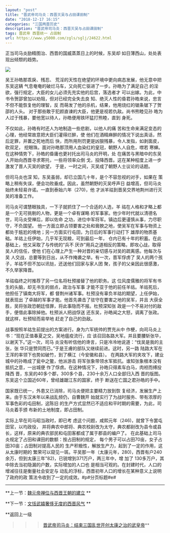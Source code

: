 ```yaml
---
layout: "post"
title: "晋武帝司马炎：西晋灭吴与占田课田制"
date: "2018-12-17 16:15"
categories: "三国两晋历史"
description: "晋武帝司马炎：西晋灭吴与占田课田制"
tags: 晋武帝 西晋统一 占田制
url: https://www.y5000.com/zgls/sglj/24622.html
---
```






正当司马炎励精图治、西晋的国威蒸蒸日上的时候，东吴却 如日薄西山，处处表现出倾颓的趋势。

![](https://img.y5000.com/uploads/allimg/170803/12-1FP311222H54.jpg)

吴王孙皓那乖戾、残忍、 荒淫的天性在绝望的环境中更向病态发展，他无意中把东吴这辆 气息奄奄的破烂马车，又向死亡驱进了一步。孙皓为了满足自己
的淫欲，强行规定，大臣的女儿必须先充实他的后宫，落选者才 可以出嫁。为此，中书令贺邵曾加以劝阻，但对已经完全失去良
知、绝灭人性的昏君孙皓来说，忠言不但不能恢复他的理智，反 而萌发了他的杀机，结果，他用烧红的锯条锯下了贺邵的人头。
对于那些敢于犯颜直谏的大臣，他更是视若仇敌。尚书熊睦见孙 皓为人过于残暴，要他宽以待人，孙皓便用铁环猛打熊睦，直到 身死。

不仅如此，孙皓有时还人为地制造一些悲剧，以他人的痛 苦和生命来满足变态的心理，他经常故意把大臣们灌得烂醉，使
他们在酒精麻醉的情况下说出真话，然后定罪，并置之死地而后 快，而所用刑罚更是凶狠残暴，令人发指，如剥面皮，砍双足，
挖眼珠。面对孙皓那顶用人血染红的皇冠，朝野人人自危，噤若 寒蝉。在这种情势下，孙皓的昏庸也更衬托出司马炎的开明，处
在痛苦与黑暗中的东吴人开始向西晋寻求寄托，一些将领率众倒 戈，投降西晋。这在某种程度上进一步激发了晋人灭吴的欲望，
于是，一时之间，灭吴成了朝野人士议论的话题。

但司马炎也深 知，东吴虽弱，却已立国几十年，是个不容忽视的对手，如果在 策略上稍有失误，便会功败垂成。因此，虽然朝野的灭吴呼声日
益增高，但司马炎始终未轻易许诺。一直到泰始六年（270)，他 才派羊祜到晋吴交界地荆州进行灭吴的准备工作。

司马炎可谓慧眼独具，一下子就抓住了一个合适的人选，羊 祜在人格和才略上都是一个无可挑剔的人物，更是一个卓有谋略
的军事家。他少年时代就以清德名世，司马炎受禅后，即以佐命 之功，进位中军将军。镇边后更谨慎从事，力尽职守，不负国望。
他一方面立即占领要害之处和膏腴之地，使吴军在军事与物资上 都处于尴尬的境地；另一方面实行屯田，为日后的军事行动打下
雄厚的物质基础。羊祜上任伊始，几乎军无现粮，可到最后一年， 仓内已有十年的积蓄。在此基础上，他又采取了与传统的“兵不
厌诈”用兵之道相反的策略，即攻心战，取得吴人的信任，使他 们在心理上产生一种对晋的亲切感与对吴的疏离感。他每次与吴
人交战，总要等到日出，从不作掩袭之举。有一次，晋军俘虏了 吴人的两个孩子，羊祜不但不加以讯挞，还送他们回家与家人团 聚，孩子的父亲因此很感激，不久举家降晋。

羊祜临终之时推荐了另一位名将杜预接替了他的职务。这 位风度儒雅的将军有书生的头脑，却无书生的弱点，政治与军事
才能不亚于他的前任羊祜。羊祜死后，他担任了镇南大将军，都 督荆州诸军事。杜预没有辜负羊祜的期望，上任伊始，就表现出
了卓越的军事才能。他首先袭击了驻守在要害之地的吴军，并且 大获全胜，吴将张政恐朝廷怪罪，将此事隐而不报。杜预深知张
政是一个不易对付的敌手，便借此事除掉他。杜预派人把战俘送 还东吴，孙皓闻之大怒，调离了张政。就这样，杜预轻而易举地 赶走了自己的劲敌。

战事按照羊祜生前提出的方案进行。身为六军统帅的贾充从中 作梗，向司马炎上书：“现在正值春夏之交，吴地瘟疫流行，应
该召回各路大军。并且要腰斩张华，以谢天下。”这一次，司马 炎没有听信他的谗言，只是冷冷地说道：“伐吴是我的主张，张
华只是赞同而已。”于是王膚的部队又继续前进。这时，另一路 陆路大军在王浑的率领下也势如破竹，到了横江（今安徽和县）。
在两路大军的夹攻下，建业城中的孙皓成了瓮中之鳖，他派游击 将军张象带领水军抵抗。谁知张象根本没有抵抗之意，一出城便
作了俘虏。在这种情况下，孙皓只得素车白马，肉袒而缚投降西 晋，东吴的40多个郡，300多个县，230十余万人口全部归入西
晋的版图。东吴这个立国近60年，曾经雄踞江东的国家，终于 断送在亡国之君孙皓的手中。

国家既已统一，外患又已消除，司马炎便把主要精力放到恢 复经济，发展生产上来。由于东汉末年以来战乱频仍，自曹魏开
始就实行了为战时服务、带有浓厚的军事色彩的屯田制，这陈旧 的生产方式显然已不适应和平时期的需要，为此，司马炎着手颁 布新的土地制度，即占田制。

实际上早在司马昭当政时，即已考 虑这个问题，咸熙元年（246)，就曾下令罢屯田官，以均政役， 并将典农中郎将、典农校尉改为太守，典农都尉改为县令或县
长，这样，原来的典农部民和屯田客都成了属于郡县的编户了。 在此基础上司马炎规定了占田和课田的数额：按占田制的规定，
每个男子可以占田70亩，女子占田30亩；占田制对提高人民的 生产积极性，解放生产力，起到了一定的作用，这从太康时期的
繁荣可以窥见一斑。平吴那一年（太康元年，280)，西晋有户240 余万，但到太康三年"82)，已锐增到371万户，两三年中，增 加了
130多万户，其中除去当初隐漏的户数，实际增加的人口也 是相当可观的。在封建时代，人口的增减往往是衡量社会安定与
动乱的浮标，西晋初年人口的增长在某种意义上说明了政府的政 策法令收到了一定的成效。#p#分页标题#e#

* * *

**上一节：[魏元帝禅位与西晋王朝的建立](https://www.y5000.com/zgls/sglj/24621.html) **

**下一节：[文恬武嬉奢侈无度的西晋风气](https://www.y5000.com/zgls/sglj/24623.html) **

**返回上一级
>>>[晋武帝司马炎：结束三国乱世开创太康之治的武皇帝](https://www.y5000.com/zgls/sglj/24624.html)**
